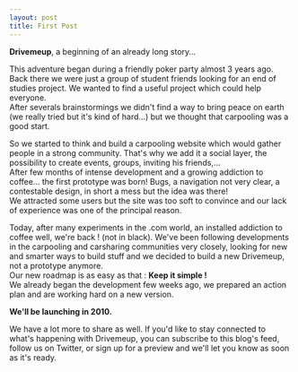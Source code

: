 ```yaml
---
layout: post
title: First Post
---
```


**Drivemeup**, a beginning of an already long story...

This adventure began during a friendly poker party almost 3 years ago.  
Back there we were just a group of student friends looking for an end of studies project.
We wanted to find a useful project which could help everyone.  
After severals brainstormings we didn't find a way to bring peace on earth (we really tried but it's kind of hard...) but we thought that carpooling was a good start.

So we started to think and build a carpooling website which would gather people in a strong community.
That's why we add it a social layer, the possibility to create events, groups, inviting his friends,...  
After few months of intense development and a growing addiction to coffee... the first prototype was born!
Bugs, a navigation not very clear, a contestable design, in short a mess but the idea was there!  
We attracted some users but the site was too soft to convince and our lack of experience was one of the principal reason.

Today, after many experiments in the .com  world, an installed addiction to coffee  well, we're back ! (not in black).
We've been following developments in the carpooling and carsharing communities very closely, looking for new and smarter ways to build stuff and we decided to build a new Drivemeup, not a prototype anymore.  
Our new roadmap is as easy as that : **Keep it simple !**  
We already began the development few weeks ago, we prepared an action plan and are working hard on a new version.  

**We'll be launching in 2010.**

We have a lot more to share as well. If you'd like to stay connected to what's happening with Drivemeup, you can subscribe to this blog's feed, follow us on Twitter, or sign up for a preview and we'll let you know as soon as it's ready.

